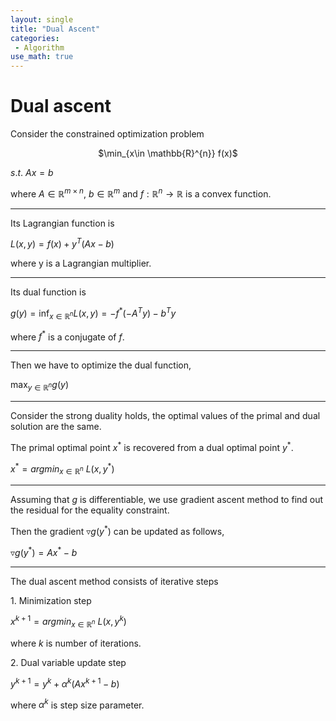 ```yaml
---
layout: single
title: "Dual Ascent"
categories:
 - Algorithm
use_math: true
---
```

# Dual ascent


Consider the constrained optimization problem

<center>$\min_{x\in \mathbb{R}^{n}} f(x)$</center>

$s.t. \ Ax=b$

where $A\in \mathbb{R}^{m\times n}$, $b\in \mathbb{R}^{m}$ and $f:\mathbb{R}^{n}\rightarrow \mathbb{R}$ is a convex function.

---



Its Lagrangian function is

$L(x, y) = f(x) + y^{T}(Ax-b)$

where y is a Lagrangian multiplier.

---



Its dual function is

$g(y) = \inf _{x\in \mathbb{R}^{n}} L(x, y) = -f^{\ast}(-A^{T}y)-b^{T}y$

where $f^{\ast}$ is a conjugate of $f$.

---



Then we have to optimize the dual function,

$\max _{y\in \mathbb{R}^{n}} g(y)$

---



Consider the strong duality holds, the optimal values of the primal and dual solution are the same.

The primal optimal point $x^{\ast}$ is recovered from a dual optimal point $y^{\ast}$.

$x^{\ast}=argmin_{x\in \mathbb{R}^n}\ L\left (x, y^{\ast}\right )$

---



Assuming that $g$ is differentiable, we use gradient ascent method to find out the residual for the equality constraint.

Then the gradient $\triangledown g(y^{\ast} )$ can be updated as follows,

$\triangledown g(y^{\ast} ) = Ax^{\ast} - b$

---



The dual ascent method consists of iterative steps

$1.$ Minimization step

$x^{k+1}=argmin_{x\in \mathbb{R}^n}\ L\left (x, y^{k}\right )$

where $k$ is number of iterations.

$2.$ Dual variable update step

$y^{k+1}= y^{k} + \alpha^{k}(Ax^{k+1}-b)$

where $\alpha^{k}$ is step size parameter.


